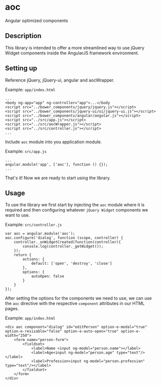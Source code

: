 aoc
===

Angular optimized components


Description
---

This library is intended to offer a more streamlined way to use jQuery Widget components inside the AngularJS framework environment.

Setting up
---

Reference jQuery, jQuery-ui, angular and aocWrapper.

Example: `app/index.html`

    ...
    <body ng-app="app" ng-controller="app">...</body
    <script src="../bower_components/jquery/jquery.js"></script>
    <script src="../bower_components/jquery-ui/ui/jquery-ui.js"></script>
    <script src="../bower_components/angular/angular.js"></script>
    <script src="../src/app.js"></script>
    <script src="../src/aocWrapper.js"></script>
    <script src="../src/controller.js"></script>
    ...


Include `aoc` module into you application module.

Example: `src/app.js`

    ...
    angular.module('app', ['aoc'], function () {});
    ...
    
That's it! Now we are ready to start using the library.

Usage
----

To use the library we first start by injecting the `aoc` module where it is required and then configuring whatever `jQuery Widget` components we want to use.

Example: `src/controller.js`

    var aoc = angular.module('aoc');
    aoc.configure('dialog', function (scope, controller) {
        controller._onWidgetCreated(function(controller){
            console.log(controller._getWidget());
        });
        return {
            actions: {
                default: ['open', 'destroy', 'close']
            },
            options: {
                autoOpen: false
            }
        }
    });

After setting the options for the components we need to use, we can use the `aoc` directive with the respective `component` attributes in our HTML pages.

Example: `app/index.html`

    <div aoc component="dialog" id="editPerson" option-e-modal="true" option-e-resizable="false" option-e-auto-open="true" option-e-width="250">
        <form name="person-form">
            <fieldset>
                <label>Name <input ng-model="person.name"></label>
                <label>Age<input ng-model="person.age" type="text"/></label>
                <label>Profession<input ng-model="person.profession" type="text"/></label>
            </fieldset>
        </form>
    </div>


    




